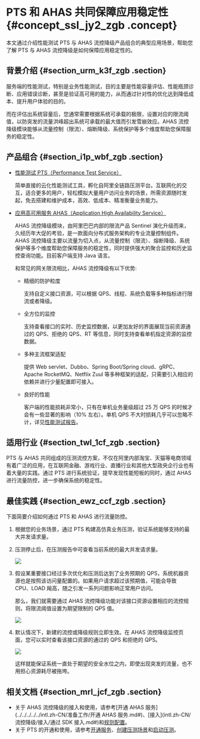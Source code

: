 # PTS 和 AHAS 共同保障应用稳定性 {#concept_ssl_jy2_zgb .concept}

本文通过介绍性能测试 PTS 与 AHAS 流控降级产品组合的典型应用场景，帮助您了解 PTS 与 AHAS 流控降级是如何保障应用稳定性的。

## 背景介绍 {#section_urm_k3f_zgb .section}

服务端的性能测试，特别是业务性能测试，目的主要是性能容量评估、性能瓶颈诊断、应用错误诊断，甚至是验证高可用的能力，从而通过针对性的优化达到降低成本、提升用户体验的目的。

而在评估出系统容量后，您通常需要根据系统可承载的极限，设置对应的限流阈值，以防突发的流量洪峰超出系统可承载的最大值而引发雪崩效应。AHAS 流控降级模块能够从流量控制（限流）、熔断降级、系统保护等多个维度帮助您保障服务的稳定性。

## 产品组合 {#section_i1p_wbf_zgb .section}

-   [性能测试 PTS（Performance Test Service）](https://www.aliyun.com/product/pts)

    简单直接的云化性能测试工具，孵化自阿里全链路压测平台。互联网化的交互，适合更多的用户，轻松模拟大量用户访问业务的场景，所需资源随时发起，免去搭建和维护成本，高效、低成本、精准衡量业务能力。

-   [应用高可用服务 AHAS（Application High Availability Service）](https://www.aliyun.com/product/ahas)

    AHAS 流控降级模块，由阿里巴巴内部的限流产品 Sentinel 演化升级而来，久经历年大促的考验，是一款面向分布式服务架构的专业流量控制组件。AHAS 流控降级主要以流量为切入点，从流量控制（限流）、熔断降级、系统保护等多个维度帮助您保障服务的稳定性，同时提供强大的聚合监控和历史监控查询功能。目前客户端支持 Java 语言。

    和常见的网关限流相比，AHAS 流控降级有以下优势:

    -   精细的防护粒度

        支持自定义接口资源，可以根据 QPS、线程、系统负载等多种指标进行限流或者降级。

    -   全方位的监控

        支持查看接口的实时、历史监控数据，以更加友好的界面展现当前资源通过的 QPS、拒绝的 QPS、RT 等信息，同时支持查看单机指定资源的监控数据。

    -   多种主流框架适配

        提供 Web servlet、Dubbo、Spring Boot/Spring cloud、gRPC、Apache RocketMQ、Netflix Zuul 等多种框架的适配，只需要引入相应的依赖并进行少量配置即可接入。

    -   良好的性能

        客户端的性能损耗非常小，只有在单机业务量级超过 25 万 QPS 的时候才会有一些显著的影响（10% 左右）。单机 QPS 不大时损耗几乎可以忽略不计，详见[性能测试报告](https://github.com/alibaba/Sentinel/wiki/Benchmark)。


## 适用行业 {#section_twl_1cf_zgb .section}

PTS 与 AHAS 共同组成的压测流控方案，不仅在阿里内部淘宝、天猫等电商领域有着广泛的应用，在互联网金融、游戏行业、直播行业和其他大型政央企行业也有着大量的实践。通过 PTS 进行系统验证，提早发现性能短板的同时，通过 AHAS 进行流量防控，进一步确保系统的稳定性。

## 最佳实践 {#section_ewz_ccf_zgb .section}

下面简要介绍如何通过 PTS 和 AHAS 进行流量防控。

1.  根据您的业务场景，通过 PTS 构建高仿真业务压测，验证系统能够支持的最大并发请求量。
2.  压测停止后，在压测报告中可查看当前系统的最大并发请求量。

    ![](https://aliware-images.oss-cn-hangzhou.aliyuncs.com/ahas/sc_pts_report.png)

3.  假设某重要接口经过多次优化和压测后达到了业务预期的 QPS，系统机器资源也是按照该访问量配置的。如果用户请求超过该预期值，可能会导致 CPU、LOAD 飚高，随之引发一系列问题影响正常用户访问。

    那么，我们就需要通过 AHAS 流控降级功能对该接口资源设置相应的流控规则，将限流阈值设置为期望限制的 QPS 值。

    ![](https://aliware-images.oss-cn-hangzhou.aliyuncs.com/ahas/sc_example_pts_and_ahas.png)

4.  默认情况下，新建的流控或降级规则立即生效。在 AHAS 流控降级监控页面，您可以实时查看该接口资源的通过的 QPS 和拒绝的 QPS。

    ![](https://aliware-images.oss-cn-hangzhou.aliyuncs.com/ahas/sc_example2_pts_and_ahas.png)

    这样就能保证系统一直处于期望的安全水位之内，即使出现突发的流量，也不用担心资源耗尽被拖垮。


## 相关文档 {#section_mrl_jcf_zgb .section}

-   关于 AHAS 流控降级的接入和使用，请参考[开通 AHAS 服务](../../../../../intl.zh-CN/准备工作/开通 AHAS 服务.md#)、[接入](intl.zh-CN/流控降级/接入/通过 SDK 接入.md#)和[规则配置](intl.zh-CN/流控降级/控制台指南/流控规则.md#)。
-   关于 PTS 的开通和使用，请参考[开通服务](https://help.aliyun.com/document_detail/55787.html)、[创建压测场景](https://help.aliyun.com/document_detail/90887.html)和[启动压测](https://help.aliyun.com/document_detail/72469.html)。

